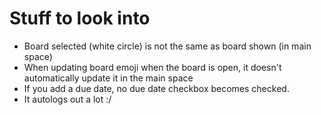 # Stuff to look into
- Board selected (white circle) is not the same as board shown (in main space)
- When updating board emoji when the board is open, it doesn't automatically update it in the main space
- If you add a due date, no due date checkbox becomes checked.
- It autologs out a lot :/